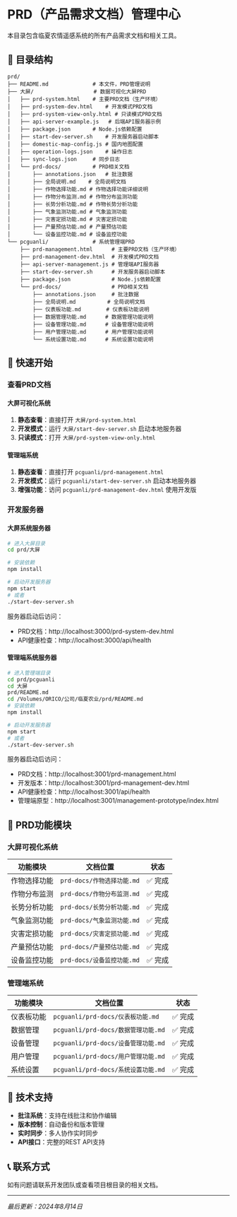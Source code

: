 # PRD（产品需求文档）管理中心

本目录包含临夏农情遥感系统的所有产品需求文档和相关工具。

## 📁 目录结构

```
prd/
├── README.md              # 本文件，PRD管理说明
├── 大屏/                   # 数据可视化大屏PRD
│   ├── prd-system.html    # 主要PRD文档（生产环境）
│   ├── prd-system-dev.html    # 开发模式PRD文档
│   ├── prd-system-view-only.html # 只读模式PRD文档
│   ├── api-server-example.js   # 后端API服务器示例
│   ├── package.json       # Node.js依赖配置
│   ├── start-dev-server.sh    # 开发服务器启动脚本
│   ├── domestic-map-config.js # 国内地图配置
│   ├── operation-logs.json    # 操作日志
│   ├── sync-logs.json     # 同步日志
│   └── prd-docs/          # PRD相关文档
│       ├── annotations.json   # 批注数据
│       ├── 全局说明.md    # 全局说明文档
│       ├── 作物选择功能.md # 作物选择功能详细说明
│       ├── 作物分布监测.md # 作物分布监测功能
│       ├── 长势分析功能.md # 作物长势分析功能
│       ├── 气象监测功能.md # 气象监测功能
│       ├── 灾害定损功能.md # 灾害定损功能
│       ├── 产量预估功能.md # 产量预估功能
│       └── 设备监控功能.md # 设备监控功能
└── pcguanli/              # 系统管理端PRD
    ├── prd-management.html      # 主要PRD文档（生产环境）
    ├── prd-management-dev.html  # 开发模式PRD文档
    ├── api-server-management.js # 管理端API服务器
    ├── start-dev-server.sh      # 开发服务器启动脚本
    ├── package.json             # Node.js依赖配置
    └── prd-docs/                # PRD相关文档
        ├── annotations.json     # 批注数据
        ├── 全局说明.md          # 全局说明文档
        ├── 仪表板功能.md        # 仪表板功能说明
        ├── 数据管理功能.md      # 数据管理功能说明
        ├── 设备管理功能.md      # 设备管理功能说明
        ├── 用户管理功能.md      # 用户管理功能说明
        └── 系统设置功能.md      # 系统设置功能说明
```

## 🚀 快速开始

### 查看PRD文档

#### 大屏可视化系统
1. **静态查看**：直接打开 `大屏/prd-system.html`
2. **开发模式**：运行 `大屏/start-dev-server.sh` 启动本地服务器
3. **只读模式**：打开 `大屏/prd-system-view-only.html`

#### 管理端系统
1. **静态查看**：直接打开 `pcguanli/prd-management.html`
2. **开发模式**：运行 `pcguanli/start-dev-server.sh` 启动本地服务器
3. **增强功能**：访问 `pcguanli/prd-management-dev.html` 使用开发版

### 开发服务器

#### 大屏系统服务器
```bash
# 进入大屏目录
cd prd/大屏

# 安装依赖
npm install

# 启动开发服务器
npm start
# 或者
./start-dev-server.sh
```

服务器启动后访问：
- PRD文档：http://localhost:3000/prd-system-dev.html
- API健康检查：http://localhost:3000/api/health

#### 管理端系统服务器
```bash
# 进入管理端目录
cd prd/pcguanli
cd 大屏
prd/README.md
cd /Volumes/ORICO/公司/临夏农业/prd/README.md
# 安装依赖
npm install

# 启动开发服务器
npm start
# 或者
./start-dev-server.sh
```

服务器启动后访问：
- PRD文档：http://localhost:3001/prd-management.html
- 开发版本：http://localhost:3001/prd-management-dev.html
- API健康检查：http://localhost:3001/api/health
- 管理端原型：http://localhost:3001/management-prototype/index.html

## 📝 PRD功能模块

### 大屏可视化系统

| 功能模块 | 文档位置 | 状态 |
|---------|---------|------|
| 作物选择功能 | `prd-docs/作物选择功能.md` | ✅ 完成 |
| 作物分布监测 | `prd-docs/作物分布监测.md` | ✅ 完成 |
| 长势分析功能 | `prd-docs/长势分析功能.md` | ✅ 完成 |
| 气象监测功能 | `prd-docs/气象监测功能.md` | ✅ 完成 |
| 灾害定损功能 | `prd-docs/灾害定损功能.md` | ✅ 完成 |
| 产量预估功能 | `prd-docs/产量预估功能.md` | ✅ 完成 |
| 设备监控功能 | `prd-docs/设备监控功能.md` | ✅ 完成 |

### 管理端系统

| 功能模块 | 文档位置 | 状态 |
|---------|---------|------|
| 仪表板功能 | `pcguanli/prd-docs/仪表板功能.md` | ✅ 完成 |
| 数据管理 | `pcguanli/prd-docs/数据管理功能.md` | ✅ 完成 |
| 设备管理 | `pcguanli/prd-docs/设备管理功能.md` | ✅ 完成 |
| 用户管理 | `pcguanli/prd-docs/用户管理功能.md` | ✅ 完成 |
| 系统设置 | `pcguanli/prd-docs/系统设置功能.md` | ✅ 完成 |

## 🔧 技术支持

- **批注系统**：支持在线批注和协作编辑
- **版本控制**：自动备份和版本管理
- **实时同步**：多人协作实时同步
- **API接口**：完整的REST API支持

## 📞 联系方式

如有问题请联系开发团队或查看项目根目录的相关文档。

---

*最后更新：2024年8月14日*